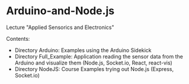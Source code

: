 # Arduino-and-Node.js
Lecture "Applied Sensorics and Electronics"

Contents:

* Directory Arduino: Examples using the Arduino Sidekick
* Directory Full_Example: Application reading the sensor data from the Arduino and visualize them (Node.js, Socket.io, React, react-vis)
* Directory NodeJS: Course Examples trying out Node.js (Express, Socket.io)
